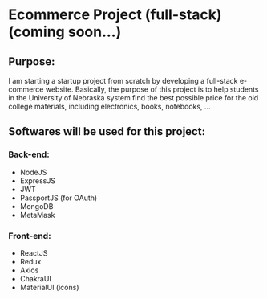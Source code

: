 # Ecommerce Project (full-stack) (coming soon...)

## Purpose: 
<p>
  I am starting a startup project from scratch by developing a full-stack e-commerce website. Basically, the purpose of this project is to help students in the University of Nebraska system find the best possible price for the old college materials, including electronics, books, notebooks, ... 
</p>

## Softwares will be used for this project: 
### Back-end:
- NodeJS
- ExpressJS
- JWT
- PassportJS (for OAuth)
- MongoDB
- MetaMask

### Front-end:
- ReactJS
- Redux
- Axios
- ChakraUI
- MaterialUI (icons)
